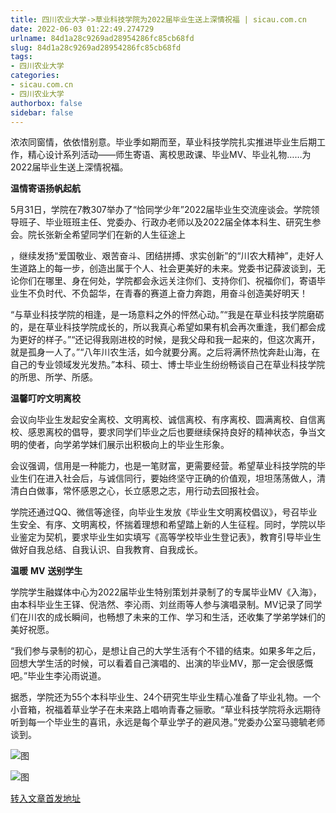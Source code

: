 ```yaml
---
title: 四川农业大学->草业科技学院为2022届毕业生送上深情祝福 | sicau.com.cn
date: 2022-06-03 01:22:49.274729
urlname: 84d1a28c9269ad28954286fc85cb68fd
slug: 84d1a28c9269ad28954286fc85cb68fd
tags: 
- 四川农业大学
categories:
- sicau.com.cn
- 四川农业大学
authorbox: false
sidebar: false
---
```

浓浓同窗情，依依惜别意。毕业季如期而至，草业科技学院扎实推进毕业生后期工作，精心设计系列活动——师生寄语、离校思政课、毕业MV、毕业礼物……为2022届毕业生送上深情祝福。

**温情寄语扬帆起航**

5月31日，学院在7教307举办了“恰同学少年”2022届毕业生交流座谈会。学院领导班子、毕业班班主任、党委办、行政办老师以及2022届全体本科生、研究生参会。院长张新全希望同学们在新的人生征途上
<!--more-->
，继续发扬“爱国敬业、艰苦奋斗、团结拼搏、求实创新”的“川农大精神”，走好人生道路上的每一步，创造出属于个人、社会更美好的未来。党委书记薛波谈到，无论你们在哪里、身在何处，学院都会永远关注你们、支持你们、祝福你们，寄语毕业生不负时代、不负韶华，在青春的赛道上奋力奔跑，用奋斗创造美好明天！

“与草业科技学院的相逢，是一场意料之外的怦然心动。”“我是在草业科技学院磨砺的，是在草业科技学院成长的，所以我真心希望如果有机会再次重逢，我们都会成为更好的样子。”“还记得我刚进校的时候，是我父母和我一起来的，但这次离开，就是孤身一人了。”“八年川农生活，如今就要分离。之后将满怀热忱奔赴山海，在自己的专业领域发光发热。”本科、硕士、博士毕业生纷纷畅谈自己在草业科技学院的所思、所学、所感。

**温馨叮咛文明离校**

会议向毕业生发起安全离校、文明离校、诚信离校、有序离校、圆满离校、自信离校、感恩离校的倡导，要求同学们毕业之后也要继续保持良好的精神状态，争当文明的使者，向学弟学妹们展示出积极向上的毕业生形象。

会议强调，信用是一种能力，也是一笔财富，更需要经营。希望草业科技学院的毕业生们在进入社会后，与诚信同行，要始终坚守正确的价值观，坦坦荡荡做人，清清白白做事，常怀感恩之心，长立感恩之志，用行动去回报社会。

学院还通过QQ、微信等途径，向毕业生发放《毕业生文明离校倡议》，号召毕业生安全、有序、文明离校，怀揣着理想和希望踏上新的人生征程。同时，学院以毕业鉴定为契机，要求毕业生如实填写《高等学校毕业生登记表》，教育引导毕业生做好自我总结、自我认识、自我教育、自我成长。

**温暖** **MV** **送别学生**

学院学生融媒体中心为2022届毕业生特别策划并录制了的专属毕业MV《入海》，由本科毕业生王铎、倪浩然、李沁雨、刘丝雨等人参与演唱录制。MV记录了同学们在川农的成长瞬间，也畅想了未来的工作、学习和生活，还收集了学弟学妹们的美好祝愿。

“我们参与录制的初心，是想让自己的大学生活有个不错的结束。如果多年之后，回想大学生活的时候，可以看着自己演唱的、出演的毕业MV，那一定会很感慨吧。”毕业生李沁雨说道。

据悉，学院还为55个本科毕业生、24个研究生毕业生精心准备了毕业礼物。一个小音箱，祝福着草业学子在未来路上唱响青春之骊歌。“草业科技学院将永远期待听到每一个毕业生的喜讯，永远是每个草业学子的避风港。”党委办公室马骢毓老师谈到。

![图](https://news.sicau.edu.cn/__local/A/D7/DD/212F656F060396657D6721442A7_31DDA3AD_11195.png)

![图](https://news.sicau.edu.cn/__local/1/0F/DE/4961C96A241B00574C18CE5BB2D_8F6112D4_4C56A.jpg)

[转入文章首发地址](https://news.sicau.edu.cn/info/1078/68136.htm)